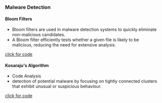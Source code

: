 ### Malware Detection

#### Bloom Filters

- Bloom filters are used in malware detection systems to quickly eliminate non-malicious candidates.
- A Bloom filter efficiently tests whether a given file is likely to be malicious, reducing the need for extensive analysis.

[click for code](../codes/bloom_filter.md)

#### Kosaraju's Algorithm

- Code Analysis
- detection of potential malware by focusing on tightly connected clusters that exhibit unusual or suspicious behaviour.

[click for code](../codes/Kosaraju's.md)
